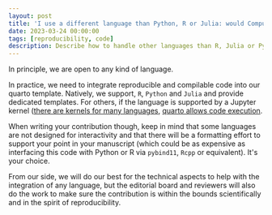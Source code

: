 ```yaml
---
layout: post
title: 'I use a different language than Python, R or Julia: would Computo accept my contributions?'
date: 2023-03-24 00:00:00
tags: [reproducibility, code]
description: Describe how to handle other languages than R, Julia or Python
---
```


In principle, we are open to any kind of language.

In practice, we need to integrate reproducible and compilable code into our quarto template. Natively, we support, `R`, `Python` and `Julia` and provide dedicated templates. For others, if the language is supported by a Jupyter kernel ([there are kernels for many languages](https://gist.github.com/chronitis/682c4e0d9f663e85e3d87e97cd7d1624), [quarto allows code execution](https://quarto.org/docs/computations/execution-options.html#engine-binding).

When writing your contribution though, keep in mind that some languages are not designed for interactivity and that there will be a formatting effort to support your point in your manuscript (which could be as expensive as interfacing this code with Python or R via `pybind11`, `Rcpp` or equivalent). It's your choice.

From our side, we will do our best for the technical aspects to help with the integration of any language, but the editorial board and reviewers will also do the work to make sure the contribution is within the bounds scientifically and in the spirit of reproducibility.
